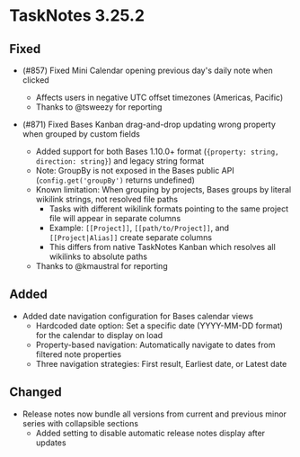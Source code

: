 # TaskNotes 3.25.2

## Fixed

- (#857) Fixed Mini Calendar opening previous day's daily note when clicked
  - Affects users in negative UTC offset timezones (Americas, Pacific)
  - Thanks to @tsweezy for reporting

- (#871) Fixed Bases Kanban drag-and-drop updating wrong property when grouped by custom fields
  - Added support for both Bases 1.10.0+ format (`{property: string, direction: string}`) and legacy string format
  - Note: GroupBy is not exposed in the Bases public API (`config.get('groupBy')` returns undefined)
  - Known limitation: When grouping by projects, Bases groups by literal wikilink strings, not resolved file paths
    - Tasks with different wikilink formats pointing to the same project file will appear in separate columns
    - Example: `[[Project]]`, `[[path/to/Project]]`, and `[[Project|Alias]]` create separate columns
    - This differs from native TaskNotes Kanban which resolves all wikilinks to absolute paths
  - Thanks to @kmaustral for reporting

## Added

- Added date navigation configuration for Bases calendar views
  - Hardcoded date option: Set a specific date (YYYY-MM-DD format) for the calendar to display on load
  - Property-based navigation: Automatically navigate to dates from filtered note properties
  - Three navigation strategies: First result, Earliest date, or Latest date

## Changed

- Release notes now bundle all versions from current and previous minor series with collapsible sections
  - Added setting to disable automatic release notes display after updates
